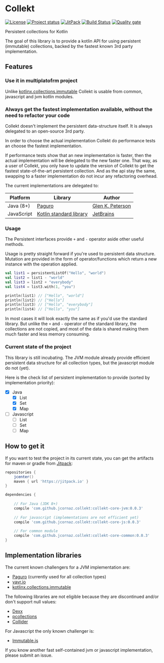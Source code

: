 # Collekt
[![License](https://img.shields.io/badge/license-MIT-blue.svg)](LICENSE)
[![Project status](https://img.shields.io/badge/status-incubating-orange.svg)](https://gist.githubusercontent.com/jcornaz/46736c3d1f21b4c929bd97549b7406b2/raw/ProjectStatusFlow)
[![JitPack](https://jitpack.io/v/jcornaz/collekt.svg)](https://jitpack.io/#jcornaz/collekt)
[![Build Status](https://travis-ci.com/jcornaz/collekt.svg?branch=master)](https://travis-ci.com/jcornaz/collekt)
[![Quality gate](https://sonarcloud.io/api/project_badges/measure?project=jcornaz_collekt&metric=alert_status)](https://sonarcloud.io/dashboard?id=jcornaz_collekt)

Persistent collections for Kotlin

The goal of this library is to provide a kotlin API for using persistent (immutable) collections, backed by the fastest known 3rd party implementation.

## Features
### Use it in multiplatofrm project
Unlike [kotlinx.collections.immutable](https://github.com/Kotlin/kotlinx.collections.immutable) Collekt is usable from common, javascript and jvm kotlin modules.

### Always get the fastest implementation available, without the need to refactor your code
Collekt doesn't implement the persistent data-structure itself. It is always delegated to an open-source 3rd party.

In order to choose the actual implementation Collekt do performance tests an choose the fastest implementation.

If performance tests show that an new implementation is faster, then the actual implementation will be delegated to the new faster one. That way, as a user of Collekt, you only have to update the version of Collekt to get the fastest state-of-the-art persistent collection. And as the api stay the same, swapping to a faster implementation do not incur any refactoring overhead.

The current implementations are delegated to:

| Platform   | Library                                                                                               | Author                                               |
|------------|-------------------------------------------------------------------------------------------------------|------------------------------------------------------|
| Java (8+)  | [Paguro](https://github.com/GlenKPeterson/Paguro)                                                     | [Glen K. Peterson](https://github.com/GlenKPeterson) |
| JavaScript | [Kotlin standard library](https://kotlinlang.org/api/latest/jvm/stdlib/kotlin.collections/index.html) | [JetBrains](https://jetbrains.com/)                  |

### Usage
The Persistent interfaces provide `+` and `-` operator aside other useful methods.

Usage is pretty straight forward if you're used to persistent data structure.
Mutation are provided in the form of operator/functions which return a new instance with the operation applied.
```kotlin
val list1 = persistentListOf("Hello", "world")
val list2 = list1 - "world"
val list3 = list2 + "everybody"
val list4 = list3.with(1, "you")

println(list1) // ["Hello", "world"]
println(list2) // ["Hello"]
println(list3) // ["Hello", "everybody"]
println(list4) // ["Hello", "you"]
```

In most cases it will look exactly the same as if you'd use the standard library.
But unlike the `+` and `-` operator of the standard library, the collections are not copied, and most of the data is shared making them much faster and less memory consuming.  

### Current state of the project
This library is still incubating. The JVM module already provide efficient persistent data structure for all collection types,
but the javascript module do not (yet).

Here is the check list of persistent implementation to provide (sorted by implementation priority):
* [X] Java
    * [X] List
    * [X] Set
    * [X] Map
* [ ] Javascript
    * [ ] List
    * [ ] Set
    * [ ] Map

## How to get it

If you want to test the project in its current state, you can get the artifacts for maven or gradle from [Jitpack](jitpack.io):

```groovy
repositories {
    jcenter()
    maven { url 'https://jitpack.io' }
}

dependencies {
    
    // For Java (JDK 8+)
    compile 'com.github.jcornaz.collekt:collekt-core-jvm:0.0.3'
            
    // For javascript (implementations are not efficient yet)
    compile 'com.github.jcornaz.collekt:collekt-core-js:0.0.3'
        
    // For common module
    compile 'com.github.jcornaz.collekt:collekt-core-common:0.0.3'
}
```

## Implementation libraries
The current known challengers for a JVM implementation are:
* [Paguro](https://github.com/GlenKPeterson/Paguro) (currently used for all collection types)
* [vavr.io](http://www.vavr.io/)
* [kotlinx.collections.immutable](https://github.com/Kotlin/kotlinx.collections.immutable)

The following libraries are not eligible because they are discontinued and/or don't support null values: 
* [Dexx](https://github.com/andrewoma/dexx)
* [pcollections](https://pcollections.org/)
* [Collider](https://github.com/rschmitt/collider)

For Javascript the only known challenger is:
* [Immutable.js](https://facebook.github.io/immutable-js)

If you know another fast self-contained jvm or javascript implementation, please submit an issue.
